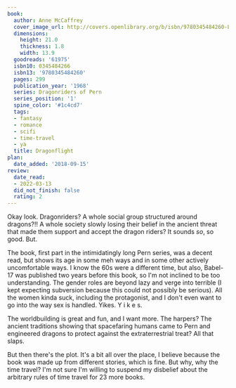 ```yaml
---
book:
  author: Anne McCaffrey
  cover_image_url: http://covers.openlibrary.org/b/isbn/9780345484260-L.jpg
  dimensions:
    height: 21.0
    thickness: 1.8
    width: 13.9
  goodreads: '61975'
  isbn10: 0345484266
  isbn13: '9780345484260'
  pages: 299
  publication_year: '1968'
  series: Dragonriders of Pern
  series_position: '1'
  spine_color: '#1c4cd7'
  tags:
  - fantasy
  - romance
  - scifi
  - time-travel
  - ya
  title: Dragonflight
plan:
  date_added: '2018-09-15'
review:
  date_read:
  - 2022-03-13
  did_not_finish: false
  rating: 2
---
```


Okay look. Dragonriders? A whole social group structured around dragons?!! A whole society slowly losing their belief in
the ancient threat that made them support and accept the dragon riders? It sounds *so*, so good. But.

The book, first part in the intimidatingly long Pern series, was a decent read, but shows its age in some meh ways and
in some other actively uncomfortable ways. I know the 60s were a different time, but also, Babel-17 was published two
years before this book, so I'm not inclined to be too understanding. The gender roles are beyond lazy and verge into
terrible (I kept expecting subversion because this could not possibly be serious). All the women kinda suck, including
the protagonist, and I don't even want to go into the way sex is handled. Yikes. Y i k e s.

The worldbuilding is great and fun, and I want more. The harpers? The ancient traditions showing that spacefaring humans
came to Pern and engineered dragons to protect against the extraterrestrial treat? All that slaps.

But then there's the plot. It's a bit all over the place, I believe because the book was made up from different stories,
which is fine. But why, why the time travel? I'm not sure I'm willing to suspend my disbelief about the arbitrary rules
of time travel for 23 more books.
